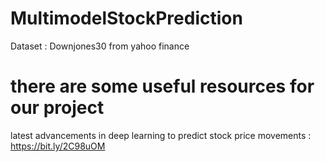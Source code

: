 # MultimodelStockPrediction
  Dataset : Downjones30 from yahoo finance
  
  
  
# there are some useful resources for our project  
latest advancements in deep learning to predict stock price movements : https://bit.ly/2C98uOM

